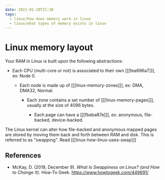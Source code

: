 ```yaml
---
date: 2021-01-20T21:30
tags: 
  - linux/how does memory work in linux
  - linux/what types of memory exists in linux
---
```


# Linux memory layout

Your RAM in Linux is built upon the following abstractions:

- Each CPU (multi-core or not) is associated to their own [[[fea696a7]]], ex: Node 0.

  - Each node is made up of [[[linux-memory-zones]]], ex: DMA, DMA32, Normal.

    - Each zone contains a set number of [[[linux-memory-pages]]], usually at the size of 4096
      bytes.

      - Each page can have a [[[fbeba87e]]], ex: anonymous, file-backed,
        device-backed.
    
The Linux kernel can alter how file-backed and anonymous mapped pages are stored
by moving them back and forth between RAM and disk. This is referred to as
"swapping". Read [[[linux-how-linux-uses-swap]]]

## References

- McKay, D. (2019, December 9). *What Is Swappiness on Linux? (and How to Change
  It)*. How-To Geek. <https://www.howtogeek.com/449691/>
